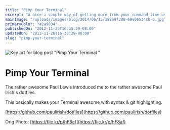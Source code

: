 ```yaml
---
title: "Pimp Your Terminal"
excerpt: "A nice a simple way of getting more from your command line using Paul Irish's dotfiles"
mainImage: "/uploads/images/blog/2014/06/15/188697388-69e96534cb-o.jpg"
primaryColor: "#2a9034"
publishedOn: "2012-11-26T16:35:29-08:00"
updatedOn: "2012-11-26T16:35:29-08:00"
slug: "pimp-your-terminal"
---
```

![Key art for blog post "Pimp Your Terminal "](/uploads/images/blog/2014/06/15/188697388-69e96534cb-o.jpg)

# Pimp Your Terminal 

The rather awesome Paul Lewis introduced me to the rather awesome Paul Irish's dotfiles. 

This basically makes your Terminal awesome with syntax & git highlighting. 

[https://github.com/paulirish/dotfiles](https://github.com/paulirish/dotfiles)

Orig Photo: [https://flic.kr/p/hF8af](https://flic.kr/p/hF8af)